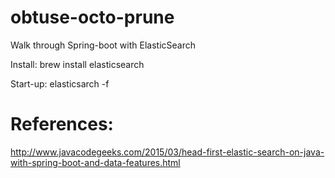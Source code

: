 # obtuse-octo-prune
Walk through Spring-boot with ElasticSearch

Install: brew install elasticsearch

Start-up: elasticsarch -f

# References:
http://www.javacodegeeks.com/2015/03/head-first-elastic-search-on-java-with-spring-boot-and-data-features.html
